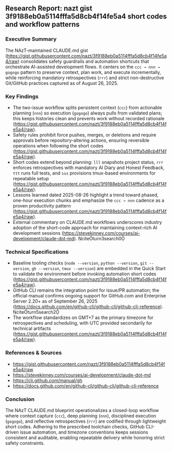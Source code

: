## Research Report: nazt gist 3f9188eb0a5114fffa5d8cb4f14fe5a4 short codes and workflow patterns

### Executive Summary
The NAzT-maintained CLAUDE.md gist (https://gist.githubusercontent.com/nazt/3f9188eb0a5114fffa5d8cb4f14fe5a4/raw) consolidates safety guardrails and automation shortcuts that orchestrate AI-assisted development flows. It centers on the `ccc → nnn → gogogo` pattern to preserve context, plan work, and execute incrementally, while reinforcing mandatory retrospectives (`rrr`) and strict non-destructive Git/GitHub practices captured as of August 26, 2025.

### Key Findings
- The two-issue workflow splits persistent context (`ccc`) from actionable planning (`nnn`) so execution (`gogogo`) always pulls from validated plans; this keeps histories clean and prevents work without recorded rationale (https://gist.githubusercontent.com/nazt/3f9188eb0a5114fffa5d8cb4f14fe5a4/raw).
- Safety rules prohibit force pushes, merges, or deletions and require approvals before repository-altering actions, ensuring reversible operations when following the short codes (https://gist.githubusercontent.com/nazt/3f9188eb0a5114fffa5d8cb4f14fe5a4/raw).
- Short codes extend beyond planning: `lll` snapshots project status, `rrr` enforces retrospectives with mandatory AI Diary and Honest Feedback, `ttt` runs full tests, and `sss` provisions tmux-based environments for repeatable setup (https://gist.githubusercontent.com/nazt/3f9188eb0a5114fffa5d8cb4f14fe5a4/raw).
- Lessons learned dated 2025-08-26 highlight a trend toward phased, one-hour execution chunks and emphasize the `ccc → nnn` cadence as a proven productivity pattern (https://gist.githubusercontent.com/nazt/3f9188eb0a5114fffa5d8cb4f14fe5a4/raw).
- External commentary on CLAUDE.md workflows underscores industry adoption of the short-code approach for maintaining context-rich AI development sessions (https://stevekinney.com/courses/ai-development/claude-dot-md). citeturn3search0

### Technical Specifications
- Baseline tooling checks (`node --version`, `python --version`, `git --version`, `gh --version`, `tmux --version`) are embedded in the Quick Start to validate the environment before invoking automation short codes (https://gist.githubusercontent.com/nazt/3f9188eb0a5114fffa5d8cb4f14fe5a4/raw).
- GitHub CLI remains the integration point for issue/PR automation; the official manual confirms ongoing support for GitHub.com and Enterprise Server 2.20+ as of September 26, 2025 (https://docs.github.com/en/github-cli/github-cli/github-cli-reference). citeturn5search2
- The workflow standardizes on GMT+7 as the primary timezone for retrospectives and scheduling, with UTC provided secondarily for technical artifacts (https://gist.githubusercontent.com/nazt/3f9188eb0a5114fffa5d8cb4f14fe5a4/raw).

### References & Sources
- https://gist.githubusercontent.com/nazt/3f9188eb0a5114fffa5d8cb4f14fe5a4/raw
- https://stevekinney.com/courses/ai-development/claude-dot-md
- https://cli.github.com/manual/gh
- https://docs.github.com/en/github-cli/github-cli/github-cli-reference

### Conclusion
The NAzT CLAUDE.md blueprint operationalizes a closed-loop workflow where context capture (`ccc`), deep planning (`nnn`), disciplined execution (`gogogo`), and reflective retrospectives (`rrr`) are codified through lightweight short codes. Adhering to the prescribed toolchain checks, GitHub CLI-driven issue automation, and timezone conventions keeps sessions consistent and auditable, enabling repeatable delivery while honoring strict safety constraints.

